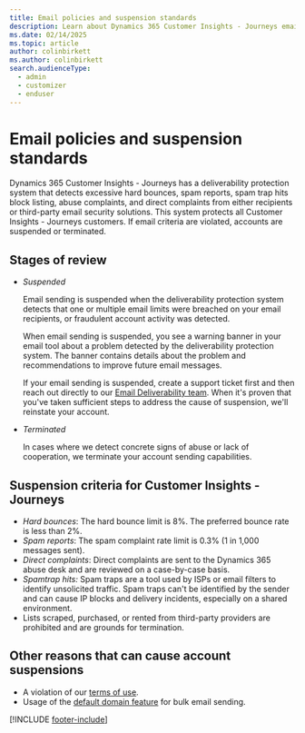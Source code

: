 ```yaml
---
title: Email policies and suspension standards
description: Learn about Dynamics 365 Customer Insights - Journeys email policies and what to do if your account is suspended.
ms.date: 02/14/2025
ms.topic: article
author: colinbirkett
ms.author: colinbirkett
search.audienceType: 
  - admin
  - customizer
  - enduser
---
```


# Email policies and suspension standards

Dynamics 365 Customer Insights - Journeys has a deliverability protection system that detects excessive hard bounces, spam reports, spam trap hits block listing, abuse complaints, and direct complaints from either recipients or third-party email security solutions. This system protects all Customer Insights - Journeys customers. If email criteria are violated, accounts are suspended or terminated.

## Stages of review

-   *Suspended*

    Email sending is suspended when the deliverability protection system detects that one or multiple email limits were breached on your email recipients, or fraudulent account activity was detected.

    When email sending is suspended, you see a warning banner in your email tool about a problem detected by the deliverability protection system. The banner contains details about the problem and recommendations to improve future email messages.

    If your email sending is suspended, create a support ticket first and then reach out directly to our [Email Deliverability team](mailto:dynmktdeliverability@microsoft.com). When it's proven that you've taken sufficient steps to address the cause of suspension, we'll reinstate your account.

-   *Terminated*

    In cases where we detect concrete signs of abuse or lack of cooperation, we terminate your account sending capabilities.

## Suspension criteria for Customer Insights - Journeys

-   *Hard bounces*: The hard bounce limit is 8%. The preferred bounce rate is less than 2%.
-   *Spam reports*: The spam complaint rate limit is 0.3% (1 in 1,000 messages sent).
-   *Direct complaints*: Direct complaints are sent to the Dynamics 365 abuse desk and are reviewed on a case-by-case basis.
-   *Spamtrap hits:* Spam traps are a tool used by ISPs or email filters to identify unsolicited traffic. Spam traps can't be identified by the sender and can cause IP blocks and delivery incidents, especially on a shared environment.
-   Lists scraped, purchased, or rented from third-party providers are prohibited and are grounds for termination.

## Other reasons that can cause account suspensions

-   A violation of our [terms of use](https://www.microsoft.com/servicesagreement).
-   Usage of the [default domain feature](domain-authentication.md#the-default-authenticated-domain) for bulk email sending.

[!INCLUDE [footer-include](./includes/footer-banner.md)]
